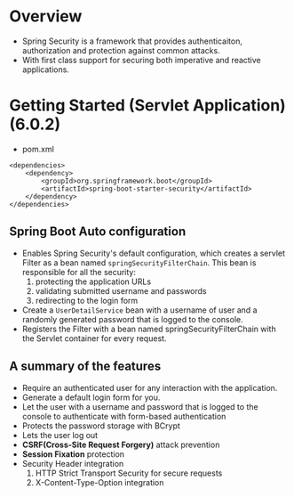 # Overview
- Spring Security is a framework that provides authenticaiton, authorization and protection against common attacks.
- With first class support for securing both imperative and reactive applications.
# Getting Started (Servlet Application) (6.0.2)
- pom.xml
```
<dependencies>
	<dependency>
		<groupId>org.springframework.boot</groupId>
		<artifactId>spring-boot-starter-security</artifactId>
	</dependency>
</dependencies>
```
## Spring Boot Auto configuration
- Enables Spring Security's default configuration, which creates a servlet Filter as a bean named ```springSecurityFilterChain```. This bean is responsible for all the security:
    1. protecting the application URLs
    2. validating submitted username and passwords
    3. redirecting to the login form
- Create a ```UserDetailService``` bean with a username of user and a randomly generated password that is logged to the console.
- Registers the Filter with a bean named springSecurityFilterChain with the Servlet container for every request.
## A summary of the features
- Require an authenticated user for any interaction with the application.
- Generate a default login form for you.
- Let the user with a username and password that is logged to the console to authenticate with form-based authentication
- Protects the password storage with BCrypt
- Lets the user log out
- **CSRF(Cross-Site Request Forgery)** attack prevention
- **Session Fixation** protection
- Security Header integration
    1. HTTP Strict Transport Security for secure requests
    2. X-Content-Type-Option integration